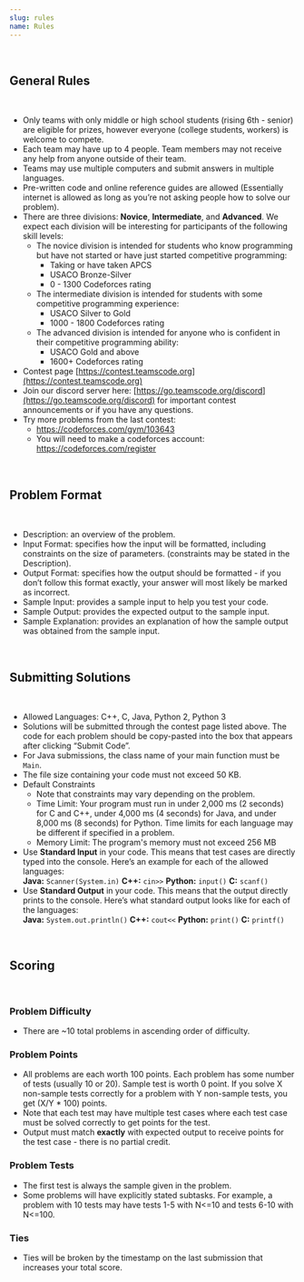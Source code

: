 ```yaml
---
slug: rules
name: Rules
---
```


<br>

## General Rules

<br>

* Only teams with only middle or high school students (rising 6th - senior) are eligible for prizes, however everyone (college students, workers) is welcome to compete.
* Each team may have up to 4 people. Team members may not receive any help from anyone outside of their team.
* Teams may use multiple computers and submit answers in multiple languages.
* Pre-written code and online reference guides are allowed (Essentially internet is allowed as long as you’re not asking people how to solve our problem).
* There are three divisions: **Novice**, **Intermediate**, and **Advanced**. We expect each division will be interesting for participants of the following skill levels:
  * The novice division is intended for students who know programming but have not started or have just started competitive programming:
    * Taking or have taken APCS
    * USACO Bronze-Silver
    * 0 - 1300 Codeforces rating
  * The intermediate division is intended for students with some competitive programming experience:
    * USACO Silver to Gold
    * 1000 - 1800 Codeforces rating
  * The advanced division is intended for anyone who is confident in their competitive programming ability:
    * USACO Gold and above
    * 1600+ Codeforces rating
* Contest page [https://contest.teamscode.org](https://contest.teamscode.org)
* Join our discord server here: [https://go.teamscode.org/discord](https://go.teamscode.org/discord) for important contest announcements or if you have any questions.
* Try more problems from the last contest:
  * <https://codeforces.com/gym/103643>
  * You will need to make a codeforces account: <https://codeforces.com/register>

<br>

## Problem Format

<br>

* Description: an overview of the problem.
* Input Format: specifies how the input will be formatted, including constraints on the size of parameters. (constraints may be stated in the Description).
* Output Format: specifies how the output should be formatted - if you don’t follow this format exactly, your answer will most likely be marked as incorrect.
* Sample Input: provides a sample input to help you test your code.
* Sample Output: provides the expected output to the sample input.
* Sample Explanation: provides an explanation of how the sample output was obtained from the sample input.

<br>

## Submitting Solutions

<br>

* Allowed Languages: C++, C, Java, Python 2, Python 3
* Solutions will be submitted through the contest page listed above. The code for each problem should be copy-pasted into the box that appears after clicking “Submit Code”.
* For Java submissions, the class name of your main function must be ```Main```.
* The file size containing your code must not exceed 50 KB.
* Default Constraints
  * Note that constraints may vary depending on the problem.
  * Time Limit: Your program must run in under 2,000 ms (2 seconds) for C and C++, under 4,000 ms (4 seconds) for Java, and under 8,000 ms (8 seconds) for Python.  Time limits for each language may be different if specified in a problem.
  * Memory Limit: The program's memory must not exceed 256 MB
* Use **Standard Input** in your code. This means that test cases are directly typed into the console. Here’s an example for each of the allowed languages:<br>**Java:** `Scanner(System.in)`  **C++:** `cin>>` **Python:** `input()`    **C:** `scanf()`
* Use **Standard Output** in your code. This means that the output directly prints to the console. Here’s what standard output looks like for each of the languages:<br>**Java:** `System.out.println()`  **C++:** `cout<<` **Python:** `print()` **C:** `printf()`

<br>

## Scoring

<br>

### Problem Difficulty

* There are ~10 total problems in ascending order of difficulty.

### Problem Points

* All problems are each worth 100 points. Each problem has some number of tests (usually 10 or 20). Sample test is worth 0 point. If you solve X non-sample tests correctly for a problem with Y non-sample tests, you get (X/Y * 100) points.
* Note that each test may have multiple test cases where each test case must be solved correctly to get points for the test.
* Output must match **exactly** with expected output to receive points for the test case - there is no partial credit.

### Problem Tests

* The first test is always the sample given in the problem.
* Some problems will have explicitly stated subtasks. For example, a problem with 10 tests may have tests 1-5 with N<=10 and tests 6-10 with N<=100.

### Ties

* Ties will be broken by the timestamp on the last submission that increases your total score.
